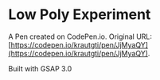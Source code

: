 # Low Poly Experiment

A Pen created on CodePen.io. Original URL: [https://codepen.io/krautgti/pen/JjMyaQY](https://codepen.io/krautgti/pen/JjMyaQY).

Built with GSAP 3.0